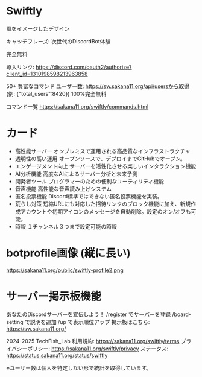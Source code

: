 # Swiftly
風をイメージしたデザイン

キャッチフレーズ: 次世代のDiscordBot体験

完全無料

導入リンク: https://discord.com/oauth2/authorize?client_id=1310198598213963858

50+ 豊富なコマンド
ユーザー数: https://sw.sakana11.org/api/usersから取得 (例: {"total_users":8420})
100%完全無料

コマンド一覧 https://sakana11.org/swiftly/commands.html

# カード
- 高性能サーバー
    オンプレミスで運用される高品質なインフラストラクチャ
- 透明性の高い運用
    オープンソースで、デプロイまでGitHubでオープン。
- エンゲージメント向上
    サーバーを活性化させる楽しいインタラクション機能
- AI分析機能
    高度なAIによるサーバー分析と未来予測
- 開発者ツール
    プログラマーのための便利なユーティリティ機能
- 音声機能
    高性能な音声読み上げシステム
- 匿名投票機能
    Discord標準ではできない匿名投票機能を実装。
- 荒らし対策
    短縮URLにも対応した招待リンクのブロック機能に加え、新規作成アカウントや初期アイコンのメッセージを自動削除。設定のオン/オフも可能。
- 時報
    １チャンネル３つまで設定可能の時報

# botprofile画像 (縦に長い)
https://sakana11.org/public/swiftly-profile2.png

# サーバー掲示板機能
あなたのDiscordサーバーを宣伝しよう！
/register でサーバーを登録
/board-setting で説明を追加
/up で表示順位アップ
掲示板はこちら: https://sw.sakana11.org/

2024-2025 TechFish_Lab
利用規約: https://sakana11.org/swiftly/terms
プライバシーポリシー: https://sakana11.org/swiftly/privacy
ステータス: https://status.sakana11.org/status/swiftly

※ユーザー数は個人を特定しない形で統計を取得しています。